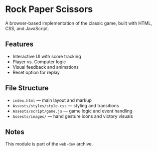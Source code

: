 # Rock Paper Scissors

A browser-based implementation of the classic game, built with HTML, CSS, and JavaScript.

## Features
- Interactive UI with score tracking
- Player vs. Computer logic
- Visual feedback and animations
- Reset option for replay

## File Structure
- `index.html` — main layout and markup
- `Assests/styles/style.css` — styling and transitions
- `Assests/script/game.js` — game logic and event handling
- `Assests/images/` — hand gesture icons and victory visuals

## Notes
This module is part of the `web-dev` archive. 
